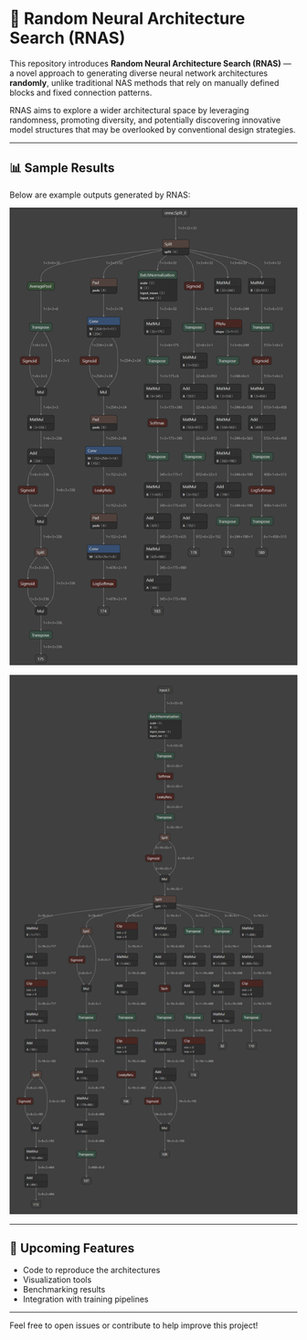 # 🧠 Random Neural Architecture Search (RNAS)

This repository introduces **Random Neural Architecture Search (RNAS)** — a novel approach to generating diverse neural network architectures **randomly**, unlike traditional NAS methods that rely on manually defined blocks and fixed connection patterns.

RNAS aims to explore a wider architectural space by leveraging randomness, promoting diversity, and potentially discovering innovative model structures that may be overlooked by conventional design strategies.

---

## 📊 Sample Results

Below are example outputs generated by RNAS:

![Random Architecture Example 1](images/image.png)

![Random Architecture Example 2](images/image-1.png)

---

## 🚧 Upcoming Features

- Code to reproduce the architectures  
- Visualization tools  
- Benchmarking results  
- Integration with training pipelines  

---

Feel free to open issues or contribute to help improve this project!
